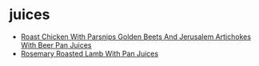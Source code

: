 # juices

 * [Roast Chicken With Parsnips Golden Beets And Jerusalem Artichokes With Beer Pan Juices](index/r/roast-chicken-with-parsnips-golden-beets-and-jerusalem-artichokes-with-beer-pan-juices-361289.json)
 * [Rosemary Roasted Lamb With Pan Juices](index/r/rosemary-roasted-lamb-with-pan-juices-104715.json)
